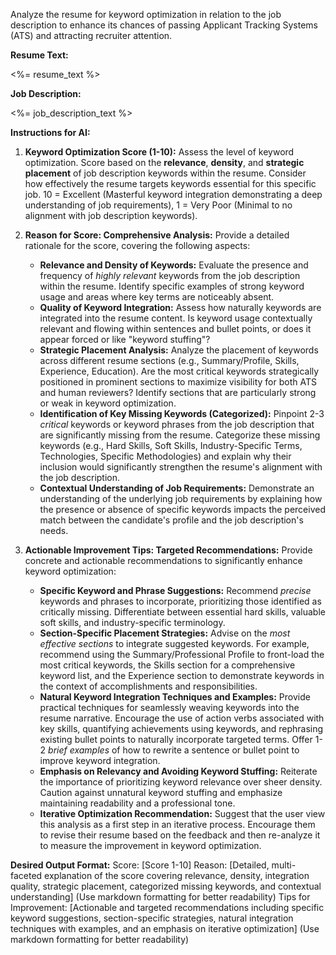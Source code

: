 Analyze the resume for keyword optimization in relation to the job description to enhance its chances of passing Applicant Tracking Systems (ATS) and attracting recruiter attention.

**Resume Text:**

<%= resume_text %>

**Job Description:**

<%= job_description_text %>

**Instructions for AI:**

1. **Keyword Optimization Score (1-10):** Assess the level of keyword optimization. Score based on the **relevance**, **density**, and **strategic placement** of job description keywords within the resume. Consider how effectively the resume targets keywords essential for this specific job. 10 = Excellent (Masterful keyword integration demonstrating a deep understanding of job requirements), 1 = Very Poor (Minimal to no alignment with job description keywords).

2. **Reason for Score: Comprehensive Analysis:** Provide a detailed rationale for the score, covering the following aspects:

   - **Relevance and Density of Keywords:** Evaluate the presence and frequency of _highly relevant_ keywords from the job description within the resume. Identify specific examples of strong keyword usage and areas where key terms are noticeably absent.
   - **Quality of Keyword Integration:** Assess how naturally keywords are integrated into the resume content. Is keyword usage contextually relevant and flowing within sentences and bullet points, or does it appear forced or like "keyword stuffing"?
   - **Strategic Placement Analysis:** Analyze the placement of keywords across different resume sections (e.g., Summary/Profile, Skills, Experience, Education). Are the most critical keywords strategically positioned in prominent sections to maximize visibility for both ATS and human reviewers? Identify sections that are particularly strong or weak in keyword optimization.
   - **Identification of Key Missing Keywords (Categorized):** Pinpoint 2-3 _critical_ keywords or keyword phrases from the job description that are significantly missing from the resume. Categorize these missing keywords (e.g., Hard Skills, Soft Skills, Industry-Specific Terms, Technologies, Specific Methodologies) and explain why their inclusion would significantly strengthen the resume's alignment with the job description.
   - **Contextual Understanding of Job Requirements:** Demonstrate an understanding of the underlying job requirements by explaining how the presence or absence of specific keywords impacts the perceived match between the candidate's profile and the job description's needs.

3. **Actionable Improvement Tips: Targeted Recommendations:** Provide concrete and actionable recommendations to significantly enhance keyword optimization:
   - **Specific Keyword and Phrase Suggestions:** Recommend _precise_ keywords and phrases to incorporate, prioritizing those identified as critically missing. Differentiate between essential hard skills, valuable soft skills, and industry-specific terminology.
   - **Section-Specific Placement Strategies:** Advise on the _most effective sections_ to integrate suggested keywords. For example, recommend using the Summary/Professional Profile to front-load the most critical keywords, the Skills section for a comprehensive keyword list, and the Experience section to demonstrate keywords in the context of accomplishments and responsibilities.
   - **Natural Keyword Integration Techniques and Examples:** Provide practical techniques for seamlessly weaving keywords into the resume narrative. Encourage the use of action verbs associated with key skills, quantifying achievements using keywords, and rephrasing existing bullet points to naturally incorporate targeted terms. Offer 1-2 _brief examples_ of how to rewrite a sentence or bullet point to improve keyword integration.
   - **Emphasis on Relevancy and Avoiding Keyword Stuffing:** Reiterate the importance of prioritizing keyword relevance over sheer density. Caution against unnatural keyword stuffing and emphasize maintaining readability and a professional tone.
   - **Iterative Optimization Recommendation:** Suggest that the user view this analysis as a first step in an iterative process. Encourage them to revise their resume based on the feedback and then re-analyze it to measure the improvement in keyword optimization.

**Desired Output Format:**
Score: [Score 1-10]
Reason: [Detailed, multi-faceted explanation of the score covering relevance, density, integration quality, strategic placement, categorized missing keywords, and contextual understanding] (Use markdown formatting for better readability)
Tips for Improvement: [Actionable and targeted recommendations including specific keyword suggestions, section-specific strategies, natural integration techniques with examples, and an emphasis on iterative optimization] (Use markdown formatting for better readability)
